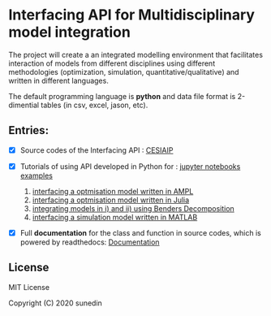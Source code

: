 # Interfacing API for Multidisciplinary model integration

The project will create a an integrated modelling environment that facilitates 
interaction of models from different disciplines using different methodologies (optimization, simulation,
quantitative/qualitative) and written in different languages. 

The default programming language is **python** and data file format is 2-dimential tables (in csv, excel, jason, etc).


## Entries:

- [x] Source codes of the Interfacing API : [CESIAIP](funcClass)

- [x] Tutorials of using API developed in Python for : [jupyter notebooks examples](examples)
    1)  [interfacing a optmisation model written in AMPL](examples\CallOperationMod.ipynb)
    2)  [interfacing a optmisation model written in Julia](examples\CallPlanMod.ipynb)
    3)  [integrating models in i) and ii) using Benders Decomposition](examples\LinkMultiMods.ipynb)
    4)  [interfacing a simulation model written in MATLAB](examples\LinkMultiMods.ipynb)

- [x]  Full **documentation** for the class and function in source codes, which is powered by readthedocs:
[Documentation](https://cesiapi.readthedocs.io/en/latest)


## License
MIT License

Copyright (C) 2020 sunedin